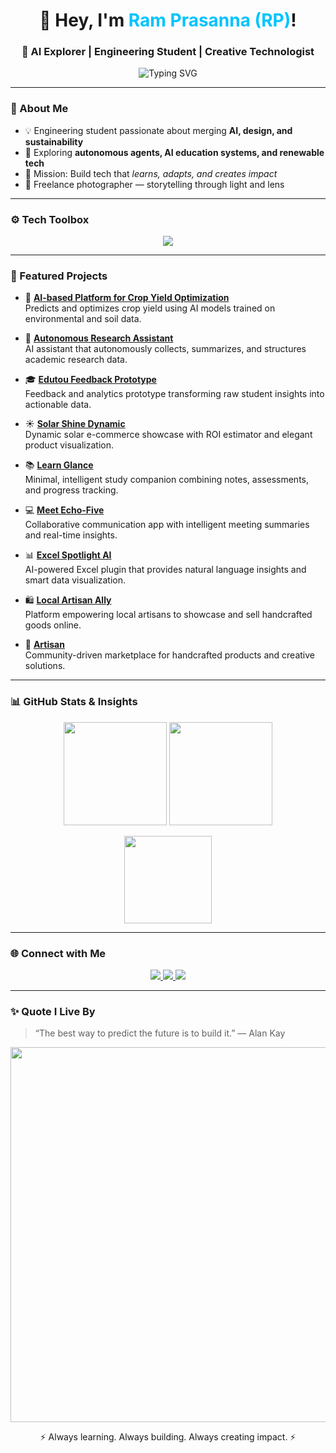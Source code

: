 <!-- Animated Header -->
<h1 align="center">👋 Hey, I'm <span style="color:#00c3ff;">Ram Prasanna (RP)</span>!</h1>
<h3 align="center">🚀 AI Explorer | Engineering Student | Creative Technologist</h3>

<p align="center">
  <img src="https://readme-typing-svg.demolab.com?font=Fira+Code&duration=2500&pause=1000&color=00C3FF&center=true&vCenter=true&width=600&lines=Building+AI-powered+solutions;Blending+Tech+and+Creativity;Exploring+Autonomous+Systems;Passionate+about+Sustainability+%26+Design" alt="Typing SVG" />
</p>

---

### 🧩 About Me
- 💡 Engineering student passionate about merging **AI, design, and sustainability**  
- 🤖 Exploring **autonomous agents, AI education systems, and renewable tech**  
- 🎯 Mission: Build tech that *learns, adapts, and creates impact*  
- 📸 Freelance photographer — storytelling through light and lens  

---

### ⚙️ Tech Toolbox
<p align="center">
  <img src="https://skillicons.dev/icons?i=python,react,nodejs,tensorflow,arduino,firebase,git,vscode,html,css,js" />
</p>

---

### 🌟 Featured Projects
- 🌾 **[AI-based Platform for Crop Yield Optimization](https://github.com/ram110406r/Ai-based-platform-for-crop-yield-optimization)**  
  Predicts and optimizes crop yield using AI models trained on environmental and soil data.  

- 🤖 **[Autonomous Research Assistant](https://github.com/ram110406r/Autonomous-Research-Assistant)**  
  AI assistant that autonomously collects, summarizes, and structures academic research data.  

- 🎓 **[Edutou Feedback Prototype](https://github.com/ram110406r/edutou-feedback-prototype)**  
  Feedback and analytics prototype transforming raw student insights into actionable data.  

- ☀️ **[Solar Shine Dynamic](https://github.com/ram110406r/solar-shine-dynamic)**  
  Dynamic solar e-commerce showcase with ROI estimator and elegant product visualization.  

- 📚 **[Learn Glance](https://github.com/ram110406r/learn-glance)**  
  Minimal, intelligent study companion combining notes, assessments, and progress tracking.  

- 💻 **[Meet Echo-Five](https://github.com/tharunkamalesh/meet-echo-five)**  
  Collaborative communication app with intelligent meeting summaries and real-time insights.  

- 📊 **[Excel Spotlight AI](https://github.com/SRIDHAR846/excel-spotlight-ai)**  
  AI-powered Excel plugin that provides natural language insights and smart data visualization.  

- 🛍️ **[Local Artisan Ally](https://github.com/dwva/local-artisan-ally)**  
  Platform empowering local artisans to showcase and sell handcrafted goods online.  

- 🎨 **[Artisan](https://github.com/Vishal2321-VB/artisan)**  
  Community-driven marketplace for handcrafted products and creative solutions.  

---

### 📊 GitHub Stats & Insights
<p align="center">
  <img src="https://github-readme-stats.vercel.app/api?username=ram110406r&show_icons=true&theme=tokyonight&hide_border=true" height="165"/>
  <img src="https://github-readme-streak-stats.herokuapp.com/?user=ram110406r&theme=tokyonight&hide_border=true" height="165"/>
</p>
<p align="center">
  <img src="https://github-readme-stats.vercel.app/api/top-langs/?username=ram110406r&layout=compact&theme=tokyonight&hide_border=true" height="140"/>
</p>

---

### 🌐 Connect with Me
<p align="center">
  <a href="https://www.instagram.com/ram.prasanna.r?igsh=NWw4a3FnOXVnb3hl" target="_blank">
    <img src="https://img.shields.io/badge/Instagram-%23E4405F.svg?&style=for-the-badge&logo=instagram&logoColor=white" />
  </a>
  <a href="https://linkedin.com" target="_blank">
    <img src="https://img.shields.io/badge/LinkedIn-%230077B5.svg?&style=for-the-badge&logo=linkedin&logoColor=white" />
  </a>
  <a href="mailto:ramprasanna110406@gmail.com">
    <img src="https://img.shields.io/badge/Email-%23D14836.svg?&style=for-the-badge&logo=gmail&logoColor=white" />
  </a>
</p>

---

### ✨ Quote I Live By
> “The best way to predict the future is to build it.” — Alan Kay

<p align="center">
  <img src="https://raw.githubusercontent.com/andreasbm/readme/master/assets/lines/colored.png" width="600" />
</p>
<p align="center">⚡ Always learning. Always building. Always creating impact. ⚡</p>
